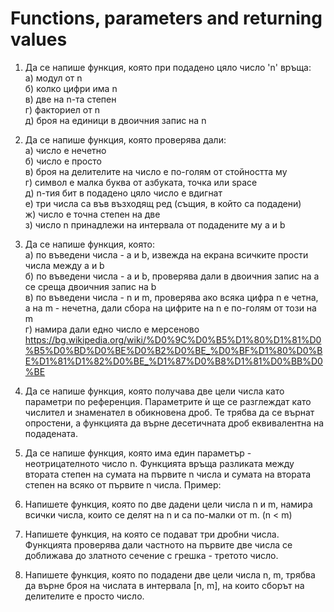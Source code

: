 # Functions, parameters and returning values
  
1. Да се напише функция, която при подадено цяло число 'n' връща:  
 	а) модул от n  
 	б) колко цифри има n  
 	в) две на n-та степен  
 	г) факториел от n   
 	д) броя на единици в двоичния запис на n  
  
2. Да се напише функция, която проверява дали:  
	а) число e нечетно  
	б) число е просто  
	в) броя на делителите на число е по-голям от стойността му  
	г) символ е малка буква от азбуката, точка или space  
	д) n-тия бит в подадено цяло число е вдигнат  
	е) три числа са във възходящ ред (същия, в който са подадени)  
	ж) число е точна степен на две  
	з) число n принадлежи на интервала от подадените му а и b  
  
3. Да се напише функция, която:  
 	а) по въведени числа - а и b, извежда на екрана всичките прости числа между а и b  
 	б) по въведени числа - a и b, проверява дали в двоичния запис на а се среща двоичния запис на b  
 	в) по въведени числа - n и m, проверява ако всяка цифра n е четна, а на m - нечетна, дали сбора на цифрите на n е по-голям от този на m  
 	г) намира дали едно число е мерсеново  
 	https://bg.wikipedia.org/wiki/%D0%9C%D0%B5%D1%80%D1%81%D0%B5%D0%BD%D0%BE%D0%B2%D0%BE_%D0%BF%D1%80%D0%BE%D1%81%D1%82%D0%BE_%D1%87%D0%B8%D1%81%D0%BB%D0%BE


4. Да се напише функция, която получава две цели числа като параметри по референция.
Параметрите ѝ ще се разглеждат като числител и знаменател в обикновена дроб. 
Те трябва да се върнат опростени, а функцията да върне десетичната дроб еквивалентна на подадената.  
  
5. Да се напише функция, която има един параметър - неотрицателното число n.
Функцията връща разликата между втората степен на сумата на първите n числа и сумата на втората степен на всяко от първите n числа.
Пример:  
  
6. Напишете функция, която по две дадени цели числа n и m, намира всички числа, които се делят на n и са по-малки от m. (n < m)   
   
7. Напишете функция, на която се подават три дробни числа. 
Функцията проверява дали частното на първите две числа се доближава до златното сечение с грешка - третото число.  
  
8. Напишете функция, която по подадени две цели числа n, m, трябва да 
върне броя на числата в интервала [n, m], на които сборът на делителите е просто число.  
